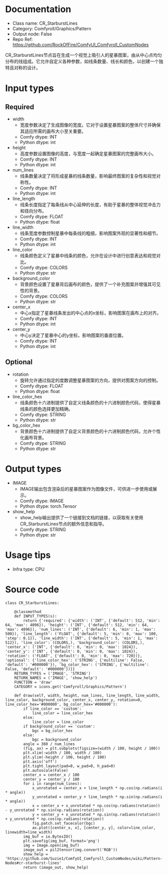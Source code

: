 # Documentation
- Class name: CR_StarburstLines
- Category: Comfyroll/Graphics/Pattern
- Output node: False
- Repo Ref: https://github.com/RockOfFire/ComfyUI_Comfyroll_CustomNodes

CR_StarburstLines节点旨在生成一个视觉上吸引人的星暴图案，由从中心点均匀分布的线组成。它允许自定义各种参数，如线条数量、线长和颜色，以创建一个独特且对称的设计。

# Input types
## Required
- width
    - 宽度参数决定了生成图像的宽度。它对于设置星暴图案的整体尺寸并确保其适应所需的画布大小至关重要。
    - Comfy dtype: INT
    - Python dtype: int
- height
    - 高度参数设置图像的高度，与宽度一起确定星暴图案的完整画布大小。
    - Comfy dtype: INT
    - Python dtype: int
- num_lines
    - 线条数量决定了将形成星暴的线条数量，影响最终图案的复杂性和视觉对称性。
    - Comfy dtype: INT
    - Python dtype: int
- line_length
    - 线条长度指定了每条线从中心延伸的长度，有助于星暴的整体视觉冲击力和径向分布。
    - Comfy dtype: FLOAT
    - Python dtype: float
- line_width
    - 线条宽度参数控制星暴中每条线的粗细，影响图案外观的显著性和细节。
    - Comfy dtype: INT
    - Python dtype: int
- line_color
    - 线条颜色定义了星暴中线条的颜色，允许在设计中进行创意表达和视觉对比。
    - Comfy dtype: COLORS
    - Python dtype: str
- background_color
    - 背景颜色设置了星暴背后画布的颜色，提供了一个补充图案并增强其可见性的背景。
    - Comfy dtype: COLORS
    - Python dtype: str
- center_x
    - 中心x指定了星暴线条发出的中心点的x坐标，影响图案在画布上的对齐。
    - Comfy dtype: INT
    - Python dtype: int
- center_y
    - 中心y决定了星暴中心的y坐标，影响图案的垂直位置。
    - Comfy dtype: INT
    - Python dtype: int
## Optional
- rotation
    - 旋转允许通过指定的度数调整星暴图案的方向，提供对图案方向的控制。
    - Comfy dtype: FLOAT
    - Python dtype: float
- line_color_hex
    - 线条颜色十六进制提供了自定义线条颜色的十六进制颜色代码，使得星暴线条的颜色选择更加精确。
    - Comfy dtype: STRING
    - Python dtype: str
- bg_color_hex
    - 背景颜色十六进制提供了自定义背景颜色的十六进制颜色代码，允许个性化画布背景。
    - Comfy dtype: STRING
    - Python dtype: str

# Output types
- IMAGE
    - IMAGE输出包含渲染后的星暴图案作为图像文件，可供进一步使用或展示。
    - Comfy dtype: IMAGE
    - Python dtype: torch.Tensor
- show_help
    - show_help输出提供了一个链接到文档的链接，以获取有关使用CR_StarburstLines节点的额外信息和指导。
    - Comfy dtype: STRING
    - Python dtype: str

# Usage tips
- Infra type: CPU

# Source code
```
class CR_StarburstLines:

    @classmethod
    def INPUT_TYPES(s):
        return {'required': {'width': ('INT', {'default': 512, 'min': 64, 'max': 4096}), 'height': ('INT', {'default': 512, 'min': 64, 'max': 4096}), 'num_lines': ('INT', {'default': 6, 'min': 1, 'max': 500}), 'line_length': ('FLOAT', {'default': 5, 'min': 0, 'max': 100, 'step': 0.1}), 'line_width': ('INT', {'default': 5, 'min': 1, 'max': 512}), 'line_color': (COLORS,), 'background_color': (COLORS,), 'center_x': ('INT', {'default': 0, 'min': 0, 'max': 1024}), 'center_y': ('INT', {'default': 0, 'min': 0, 'max': 1024}), 'rotation': ('FLOAT', {'default': 0, 'min': 0, 'max': 720})}, 'optional': {'line_color_hex': ('STRING', {'multiline': False, 'default': '#000000'}), 'bg_color_hex': ('STRING', {'multiline': False, 'default': '#000000'})}}
    RETURN_TYPES = ('IMAGE', 'STRING')
    RETURN_NAMES = ('IMAGE', 'show_help')
    FUNCTION = 'draw'
    CATEGORY = icons.get('Comfyroll/Graphics/Pattern')

    def draw(self, width, height, num_lines, line_length, line_width, line_color, background_color, center_x, center_y, rotation=0, line_color_hex='#000000', bg_color_hex='#000000'):
        if line_color == 'custom':
            line_color = line_color_hex
        else:
            line_color = line_color
        if background_color == 'custom':
            bgc = bg_color_hex
        else:
            bgc = background_color
        angle = 360 / num_lines
        (fig, ax) = plt.subplots(figsize=(width / 100, height / 100))
        plt.xlim(-width / 100, width / 100)
        plt.ylim(-height / 100, height / 100)
        plt.axis('off')
        plt.tight_layout(pad=0, w_pad=0, h_pad=0)
        plt.autoscale(False)
        center_x = center_x / 100
        center_y = center_y / 100
        for i in range(num_lines):
            x_unrotated = center_x + line_length * np.cos(np.radians(i * angle))
            y_unrotated = center_y + line_length * np.sin(np.radians(i * angle))
            x = center_x + x_unrotated * np.cos(np.radians(rotation)) - y_unrotated * np.sin(np.radians(rotation))
            y = center_y + x_unrotated * np.sin(np.radians(rotation)) + y_unrotated * np.cos(np.radians(rotation))
            fig.patch.set_facecolor(bgc)
            ax.plot([center_x, x], [center_y, y], color=line_color, linewidth=line_width)
        img_buf = io.BytesIO()
        plt.savefig(img_buf, format='png')
        img = Image.open(img_buf)
        image_out = pil2tensor(img.convert('RGB'))
        show_help = 'https://github.com/Suzie1/ComfyUI_Comfyroll_CustomNodes/wiki/Pattern-Nodes#cr-starburst-lines'
        return (image_out, show_help)
```